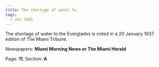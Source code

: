 ```yaml
---  
title: The shortage of water to  
tags:  
  - Jun 1945  
---  
```

  
The shortage of water to the Everglades is noted in a 20 January 1937 edition of The Miami Tribune.  
  
Newspapers: **Miami Morning News or The Miami Herald**  
  
Page: **11**, Section: **A** 

